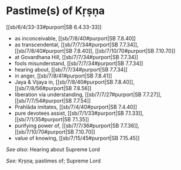 # Pastime(s) of Kṛṣṇa

[[sb/6/4/33-33#purport|SB 6.4.33-33]]

* as inconceivable, [[sb/7/8/40#purport|SB 7.8.40]]
* as transcendental, [[sb/7/7/34#purport|SB 7.7.34]], [[sb/7/8/40#purport|SB 7.8.40]], [[sb/7/10/70#purport|SB 7.10.70]]
* at Govardhana Hill, [[sb/7/7/34#purport|SB 7.7.34]]
* fools misunderstand, [[sb/7/7/34#purport|SB 7.7.34]]
* hearing about, [[sb/7/7/34#purport|SB 7.7.34]]
* in anger, [[sb/7/8/41#purport|SB 7.8.41]]
* Jaya & Vijaya in, [[sb/7/8/40#purport|SB 7.8.40]], [[sb/7/8/56#purport|SB 7.8.56]]
* liberation via understanding, [[sb/7/7/27#purport|SB 7.7.27]], [[sb/7/7/54#purport|SB 7.7.54]]
* Prahlāda imitates, [[sb/7/4/40#purport|SB 7.4.40]]
* pure devotees assist, [[sb/7/1/33#purport|SB 7.1.33]], [[sb/7/1/35#purport|SB 7.1.35]]
* purifying power of, [[sb/7/7/36#purport|SB 7.7.36]], [[sb/7/10/70#purport|SB 7.10.70]]
* value of knowing, [[sb/7/15/45#purport|SB 7.15.45]]

*See also:* Hearing about Supreme Lord

*See:* Kṛṣṇa; pastimes of; Supreme Lord
